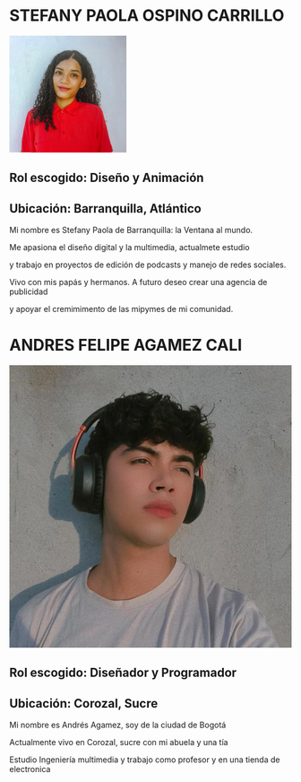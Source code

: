 <h1>STEFANY PAOLA OSPINO CARRILLO</h1>
<img src="Stefany Ospino/foto Stefany.png" alt="Foto de perfil Stefany"/>
<h2>Rol escogido: Diseño y Animación</h2>
<h2>Ubicación: Barranquilla, Atlántico</h2>
<p>Mi nombre es Stefany Paola de Barranquilla: la Ventana al mundo.</p> 
<p>Me apasiona el diseño digital y la multimedia, actualmete estudio</p>
<p>y trabajo en proyectos de edición de podcasts y manejo de redes sociales.</p>
<p>Vivo con mis papás y hermanos. A futuro deseo crear una agencia de publicidad</p>
<p>y apoyar el cremimimento de las mipymes de mi comunidad.</p>

<h1>ANDRES FELIPE AGAMEZ CALI</h1>
<img src="Andres Agamez/Andres.png" alt="Foto de perfil de Andrés"/>
<h2>Rol escogido: Diseñador y Programador</h2>
<h2>Ubicación: Corozal, Sucre</h2>
<p>Mi nombre es Andrés Agamez, soy de la ciudad de Bogotá</p>
<p>Actualmente vivo en Corozal, sucre con mi abuela y una tía</p>
<p>Estudio Ingeniería multimedia y trabajo como profesor y en una tienda de electronica</p>

